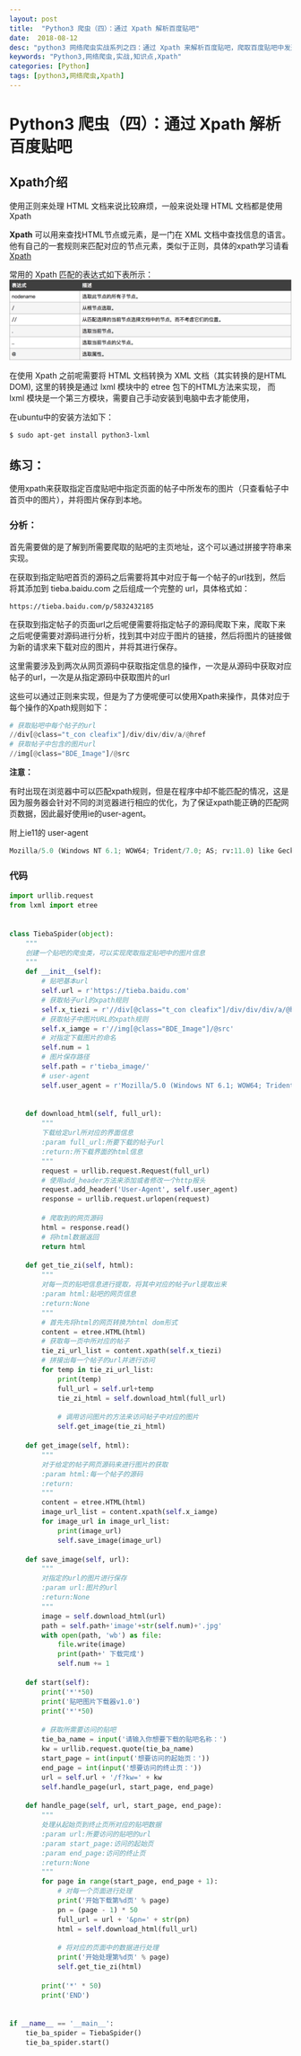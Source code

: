 ```yaml
---
layout: post
title:  "Python3 爬虫（四）：通过 Xpath 解析百度贴吧"
date:  2018-08-12
desc: "python3 网络爬虫实战系列之四：通过 Xpath 来解析百度贴吧，爬取百度贴吧中发送的图片并下载。"
keywords: "Python3,网络爬虫,实战,知识点,Xpath"
categories: [Python]
tags: [python3,网络爬虫,Xpath]
---
```


# Python3 爬虫（四）：通过 Xpath 解析百度贴吧

## Xpath介绍

使用正则来处理 HTML 文档来说比较麻烦，一般来说处理 HTML 文档都是使用 Xpath

**Xpath** 可以用来查找HTML节点或元素，是一门在 XML 文档中查找信息的语言。他有自己的一套规则来匹配对应的节点元素，类似于正则，具体的xpath学习请看[Xpath](http://www.w3school.com.cn/xpath/)

常用的 Xpath 匹配的表达式如下表所示：
![xpath](/assets/images/2018-08/02-xpath匹配规则.png)

在使用 Xpath 之前呢需要将 HTML 文档转换为 XML 文档（其实转换的是HTML DOM),
这里的转换是通过 lxml 模块中的 etree 包下的HTML方法来实现，
而 lxml 模块是一个第三方模块，需要自己手动安装到电脑中去才能使用，

在ubuntu中的安装方法如下：

```bash
$ sudo apt-get install python3-lxml
```

## 练习：

使用xpath来获取指定百度贴吧中指定页面的帖子中所发布的图片（只查看帖子中首页中的图片），并将图片保存到本地。

### 分析：

首先需要做的是了解到所需要爬取的贴吧的主页地址，这个可以通过拼接字符串来实现。

在获取到指定贴吧首页的源码之后需要将其中对应于每一个帖子的url找到，然后将其添加到
tieba.baidu.com 之后组成一个完整的 url，具体格式如：

```url
https://tieba.baidu.com/p/5832432185
```

在获取到指定帖子的页面url之后呢便需要将指定帖子的源码爬取下来，爬取下来之后呢便需要对源码进行分析，找到其中对应于图片的链接，然后将图片的链接做为新的请求来下载对应的图片，并将其进行保存。

这里需要涉及到两次从网页源码中获取指定信息的操作，一次是从源码中获取对应帖子的url，一次是从指定源码中获取图片的url

这些可以通过正则来实现，但是为了方便呢便可以使用Xpath来操作，具体对应于每个操作的Xpath规则如下：

```python
# 获取贴吧中每个帖子的url
//div[@class="t_con cleafix"]/div/div/div/a/@href
# 获取帖子中包含的图片url
//img[@class="BDE_Image"]/@src
```

**注意：**

有时出现在浏览器中可以匹配xpath规则，但是在程序中却不能匹配的情况，这是因为服务器会针对不同的浏览器进行相应的优化，为了保证xpath能正确的匹配网页数据，因此最好使用ie的user-agent。

附上ie11的 user-agent

```python
Mozilla/5.0 (Windows NT 6.1; WOW64; Trident/7.0; AS; rv:11.0) like Gecko
```

### 代码

```python
import urllib.request
from lxml import etree


class TiebaSpider(object):
    """
    创建一个贴吧的爬虫类，可以实现爬取指定贴吧中的图片信息
    """
    def __init__(self):
        # 贴吧基本url
        self.url = r'https://tieba.baidu.com'
        # 获取帖子url的xpath规则
        self.x_tiezi = r'//div[@class="t_con cleafix"]/div/div/div/a/@href'
        # 获取帖子中图片URL的xpath规则
        self.x_iamge = r'//img[@class="BDE_Image"]/@src'
        # 对指定下载图片的命名
        self.num = 1
        # 图片保存路径
        self.path = r'tieba_image/'
        # user-agent
        self.user_agent = r'Mozilla/5.0 (Windows NT 6.1; WOW64; Trident/7.0; AS; rv:11.0) like Gecko'


    def download_html(self, full_url):
        """
        下载给定url所对应的界面信息
        :param full_url:所要下载的帖子url
        :return:所下载界面的html信息
        """
        request = urllib.request.Request(full_url)
        # 使用add_header方法来添加或者修改一个http报头
        request.add_header('User-Agent', self.user_agent)
        response = urllib.request.urlopen(request)

        # 爬取到的网页源码
        html = response.read()
        # 将html数据返回
        return html

    def get_tie_zi(self, html):
        """
        对每一页的贴吧信息进行提取，将其中对应的帖子url提取出来
        :param html:贴吧的网页信息
        :return:None
        """
        # 首先先将html的网页转换为html dom形式
        content = etree.HTML(html)
        # 获取每一页中所对应的帖子
        tie_zi_url_list = content.xpath(self.x_tiezi)
        # 拼接出每一个帖子的url并进行访问
        for temp in tie_zi_url_list:
            print(temp)
            full_url = self.url+temp
            tie_zi_html = self.download_html(full_url)

            # 调用访问图片的方法来访问帖子中对应的图片
            self.get_image(tie_zi_html)

    def get_image(self, html):
        """
        对于给定的帖子网页源码来进行图片的获取
        :param html:每一个帖子的源码
        :return:
        """
        content = etree.HTML(html)
        image_url_list = content.xpath(self.x_iamge)
        for image_url in image_url_list:
            print(image_url)
            self.save_image(image_url)

    def save_image(self, url):
        """
        对指定的url的图片进行保存
        :param url:图片的url
        :return:None
        """
        image = self.download_html(url)
        path = self.path+'image'+str(self.num)+'.jpg'
        with open(path, 'wb') as file:
            file.write(image)
            print(path+' 下载完成')
            self.num += 1

    def start(self):
        print('*'*50)
        print('贴吧图片下载器v1.0')
        print('*'*50)

        # 获取所需要访问的贴吧
        tie_ba_name = input('请输入你想要下载的贴吧名称：')
        kw = urllib.request.quote(tie_ba_name)
        start_page = int(input('想要访问的起始页：'))
        end_page = int(input('想要访问的终止页：'))
        url = self.url + '/f?kw=' + kw
        self.handle_page(url, start_page, end_page)

    def handle_page(self, url, start_page, end_page):
        """
        处理从起始页到终止页所对应的贴吧数据
        :param url:所要访问的贴吧的url
        :param start_page:访问的起始页
        :param end_page:访问的终止页
        :return:None
        """
        for page in range(start_page, end_page + 1):
            # 对每一个页面进行处理
            print('开始下载第%d页' % page)
            pn = (page - 1) * 50
            full_url = url + '&pn=' + str(pn)
            html = self.download_html(full_url)

            # 将对应的页面中的数据进行处理
            print('开始处理第%d页' % page)
            self.get_tie_zi(html)

        print('*' * 50)
        print('END')


if __name__ == '__main__':
    tie_ba_spider = TiebaSpider()
    tie_ba_spider.start()
```